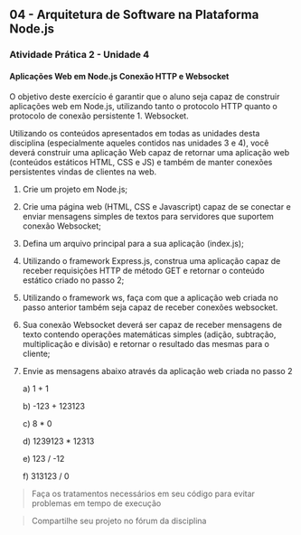 ## 04 - Arquitetura de Software na Plataforma Node.js

### Atividade Prática 2 - Unidade 4

#### Aplicações Web em Node.js Conexão HTTP e Websocket

O objetivo deste exercício é garantir que o aluno seja capaz de construir aplicações web em Node.js, utilizando tanto o protocolo HTTP quanto o protocolo de conexão persistente 1. Websocket.

Utilizando os conteúdos apresentados em todas as unidades desta disciplina (especialmente aqueles contidos nas unidades 3 e 4), você deverá construir uma aplicação Web capaz de retornar uma aplicação web (conteúdos estáticos HTML, CSS e JS) e também de manter conexões persistentes vindas de clientes na web.

 1. Crie um projeto em Node.js;
 2. Crie uma página web (HTML, CSS e Javascript) capaz de se conectar e enviar mensagens simples de textos para servidores que suportem conexão Websocket;
 3. Defina um arquivo principal para a sua aplicação (index.js);
 4. Utilizando o framework Express.js, construa uma aplicação capaz de receber requisições HTTP de método GET e retornar o conteúdo estático criado no passo 2;
 5. Utilizando o framework ws, faça com que a aplicação web criada no passo anterior também seja capaz de receber conexões websocket.
 6. Sua conexão Websocket deverá ser capaz de receber mensagens de texto contendo operações matemáticas simples (adição, subtração, multiplicação e divisão) e retornar o resultado das mesmas para o cliente;
 7. Envie as mensagens abaixo através da aplicação web criada no passo 2

    a) 1 + 1

    b) -123 + 123123

    c) 8 * 0

    d) 1239123 * 12313

    e) 123 / -12

    f) 313123 / 0

 > Faça os tratamentos necessários em seu código para evitar problemas em tempo de execução

 > Compartilhe seu projeto no fórum da disciplina